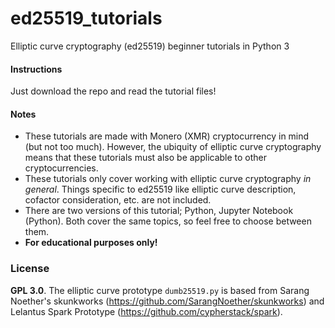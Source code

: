 # ed25519_tutorials
Elliptic curve cryptography (ed25519) beginner tutorials in Python 3
#### Instructions
Just download the repo and read the tutorial files!
#### Notes
* These tutorials are made with Monero (XMR) cryptocurrency in mind (but not too much). However, the ubiquity of elliptic curve cryptography means that these tutorials must also be applicable to other cryptocurrencies.
* These tutorials only cover working with elliptic curve cryptography *in general*. Things specific to ed25519 like elliptic curve description, cofactor consideration, etc. are not included.
* There are two versions of this tutorial; Python, Jupyter Notebook (Python). Both cover the same topics, so feel free to choose between them.
* **For educational purposes only!**

### License
**GPL 3.0**. The elliptic curve prototype `dumb25519.py` is based from Sarang Noether's skunkworks  (https://github.com/SarangNoether/skunkworks) and Lelantus Spark Prototype (https://github.com/cypherstack/spark).
